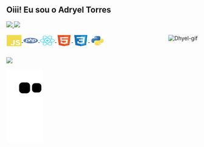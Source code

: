 ## Oiii! Eu sou o Adryel Torres 
 <div>
  <a href="https://github.com/DhyellTorres">
  <img height="180em" src="https://github-readme-stats.vercel.app/api?username=DhyellTorres&show_icons=true&theme=radical&include_all_commits=true&count_private=true"/>
  <img height="180em" src="https://github-readme-stats.vercel.app/api/top-langs/?username=DhyellTorres&layout=compact&langs_count=7&theme=radical"/>
</div>
<div style="display: inline_block"><br>
  <img align="center" alt="Dhyel-Js" height="30" width="40" src="https://raw.githubusercontent.com/devicons/devicon/master/icons/javascript/javascript-plain.svg">
  <img align="center" alt="Dhyel-PHP" height="30" width="40" src="https://raw.githubusercontent.com/devicons/devicon/master/icons/php/php-plain.svg">
  <img align="center" alt="Dhyel-React" height="30" width="40" src="https://raw.githubusercontent.com/devicons/devicon/master/icons/react/react-original.svg">
  <img align="center" alt="Dhyel-HTML" height="30" width="40" src="https://raw.githubusercontent.com/devicons/devicon/master/icons/html5/html5-original.svg">
  <img align="center" alt="Dhyel-CSS" height="30" width="40" src="https://raw.githubusercontent.com/devicons/devicon/master/icons/css3/css3-original.svg">
  <img align="center" alt="Dhyel-Python" height="30" width="40" src="https://raw.githubusercontent.com/devicons/devicon/master/icons/python/python-original.svg">
  <img align="right" alt="Dhyel-gif" src="https://i.picasion.com/pic91/76e9973600e2fef7b47a4c05f967f49c.gif">
</div>
  
  ##
 
<div> 
  <a href="https://instagram.com/DhyellTorres" target="_blank"><img src="https://img.shields.io/badge/-Instagram-%23E4405F?style=for-the-badge&logo=instagram&logoColor=white"/></a>
 
  ![Snake animation](https://github.com/DhyellTorres/DhyellTorres/blob/output/github-contribution-grid-snake.svg)
 
</div>
  
